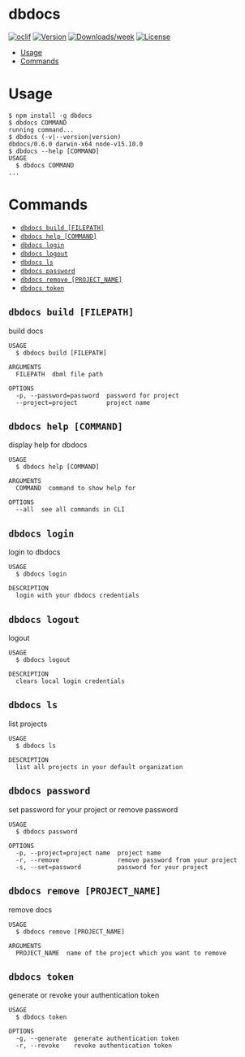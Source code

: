 dbdocs
======



[![oclif](https://img.shields.io/badge/cli-oclif-brightgreen.svg)](https://oclif.io)
[![Version](https://img.shields.io/npm/v/dbdocs.svg)](https://npmjs.org/package/dbdocs)
[![Downloads/week](https://img.shields.io/npm/dw/dbdocs.svg)](https://npmjs.org/package/dbdocs)
[![License](https://img.shields.io/npm/l/dbdocs.svg)](https://github.com/holistics/dbdocs/blob/master/package.json)

<!-- toc -->
* [Usage](#usage)
* [Commands](#commands)
<!-- tocstop -->
# Usage
<!-- usage -->
```sh-session
$ npm install -g dbdocs
$ dbdocs COMMAND
running command...
$ dbdocs (-v|--version|version)
dbdocs/0.6.0 darwin-x64 node-v15.10.0
$ dbdocs --help [COMMAND]
USAGE
  $ dbdocs COMMAND
...
```
<!-- usagestop -->
# Commands
<!-- commands -->
* [`dbdocs build [FILEPATH]`](#dbdocs-build-filepath)
* [`dbdocs help [COMMAND]`](#dbdocs-help-command)
* [`dbdocs login`](#dbdocs-login)
* [`dbdocs logout`](#dbdocs-logout)
* [`dbdocs ls`](#dbdocs-ls)
* [`dbdocs password`](#dbdocs-password)
* [`dbdocs remove [PROJECT_NAME]`](#dbdocs-remove-project_name)
* [`dbdocs token`](#dbdocs-token)

## `dbdocs build [FILEPATH]`

build docs

```
USAGE
  $ dbdocs build [FILEPATH]

ARGUMENTS
  FILEPATH  dbml file path

OPTIONS
  -p, --password=password  password for project
  --project=project        project name
```

## `dbdocs help [COMMAND]`

display help for dbdocs

```
USAGE
  $ dbdocs help [COMMAND]

ARGUMENTS
  COMMAND  command to show help for

OPTIONS
  --all  see all commands in CLI
```

## `dbdocs login`

login to dbdocs

```
USAGE
  $ dbdocs login

DESCRIPTION
  login with your dbdocs credentials
```

## `dbdocs logout`

logout

```
USAGE
  $ dbdocs logout

DESCRIPTION
  clears local login credentials
```

## `dbdocs ls`

list projects

```
USAGE
  $ dbdocs ls

DESCRIPTION
  list all projects in your default organization
```

## `dbdocs password`

set password for your project or remove password

```
USAGE
  $ dbdocs password

OPTIONS
  -p, --project=project name  project name
  -r, --remove                remove password from your project
  -s, --set=password          password for your project
```

## `dbdocs remove [PROJECT_NAME]`

remove docs

```
USAGE
  $ dbdocs remove [PROJECT_NAME]

ARGUMENTS
  PROJECT_NAME  name of the project which you want to remove
```
## `dbdocs token`

generate or revoke your authentication token

```
USAGE
  $ dbdocs token

OPTIONS
  -g, --generate  generate authentication token
  -r, --revoke    revoke authentication token
```
<!-- commandsstop -->
